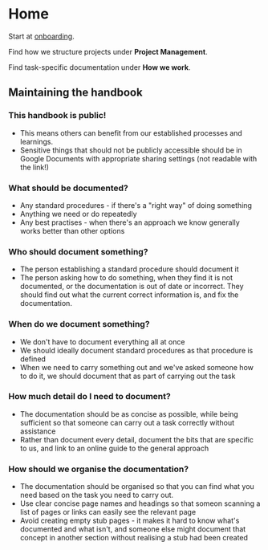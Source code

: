 # Home

Start at [onboarding](onboarding.md).

Find how we structure projects under **Project Management**.

Find task-specific documentation under **How we work**.

## Maintaining the handbook

### This handbook is public!

* This means others can benefit from our established processes and learnings.
* Sensitive things that should not be publicly accessible should be in Google Documents with appropriate sharing settings \(not readable with the link!\)

### What should be documented?

* Any standard procedures - if there's a "right way" of doing something
* Anything we need or do repeatedly
* Any best practises - when there's an approach we know generally works better than other options

### Who should document something?

* The person establishing a standard procedure should document it
* The person asking how to do something, when they find it is not documented, or the documentation is out of date or incorrect. They should find out what the current correct information is, and fix the documentation.

### When do we document something?

* We don't have to document everything all at once
* We should ideally document standard procedures as that procedure is defined
* When we need to carry something out and we've asked someone how to do it, we should document that as part of carrying out the task

### How much detail do I need to document?

* The documentation should be as concise as possible, while being sufficient so that someone can carry out a task correctly without assistance
* Rather than document every detail, document the bits that are specific to us, and link to an online guide to the general approach

### How should we organise the documentation?

* The documentation should be organised so that you can find what you need based on the task you need to carry out.
* Use clear concise page names and headings so that someon scanning a list of pages or links can easily see the relevant page
* Avoid creating empty stub pages - it makes it hard to know what's documented and what isn't, and someone else might document that concept in another section without realising a stub had been created



